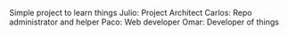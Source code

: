 Simple project to learn things
Julio: Project Architect
Carlos: Repo administrator and helper
Paco: Web developer
Omar: Developer of things
